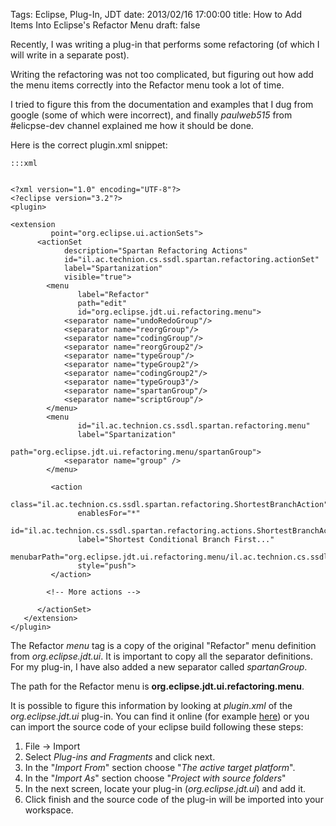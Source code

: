 Tags: Eclipse, Plug-In, JDT
date: 2013/02/16 17:00:00
title: How to Add Items Into Eclipse's Refactor Menu
draft: false

Recently, I was writing a plug-in that performs some refactoring (of which I will write in a separate post). 

Writing the refactoring was not too complicated, but figuring out how add the menu items correctly into the Refactor menu took a lot of time.

I tried to figure this from the documentation and examples that I dug from google (some of which were incorrect), and finally *paulweb515* from #elicpse-dev channel explained me how it should be done. 
 
Here is the correct plugin.xml snippet:

    :::xml
    
    
    <?xml version="1.0" encoding="UTF-8"?>
    <?eclipse version="3.2"?>
    <plugin>
    
    <extension
             point="org.eclipse.ui.actionSets">
          <actionSet
                description="Spartan Refactoring Actions"
                id="il.ac.technion.cs.ssdl.spartan.refactoring.actionSet"
                label="Spartanization"
                visible="true">
     		<menu
                   label="Refactor"
                   path="edit"
                   id="org.eclipse.jdt.ui.refactoring.menu">
                <separator name="undoRedoGroup"/>
                <separator name="reorgGroup"/>
                <separator name="codingGroup"/>
                <separator name="reorgGroup2"/>
                <separator name="typeGroup"/>
                <separator name="typeGroup2"/>
                <separator name="codingGroup2"/>
                <separator name="typeGroup3"/>
                <separator name="spartanGroup"/>
                <separator name="scriptGroup"/>
    		</menu>
    	  	<menu
                   id="il.ac.technion.cs.ssdl.spartan.refactoring.menu"
                   label="Spartanization"
                   path="org.eclipse.jdt.ui.refactoring.menu/spartanGroup">
                <separator name="group" />    
    		</menu>
    
             <action
                   class="il.ac.technion.cs.ssdl.spartan.refactoring.ShortestBranchAction"
                   enablesFor="*"
                   id="il.ac.technion.cs.ssdl.spartan.refactoring.actions.ShortestBranchAction"
                   label="Shortest Conditional Branch First..."  
                   menubarPath="org.eclipse.jdt.ui.refactoring.menu/il.ac.technion.cs.ssdl.spartan.refactoring.menu/group"
                   style="push">
             </action>        
		     
		    <!-- More actions -->
      
    	  </actionSet>
       </extension>
    </plugin>


The Refactor *menu* tag is a copy of the original "Refactor" menu definition from *org.eclipse.jdt.ui*. It is important to copy all the separator definitions. For my plug-in, I have also added a new separator called *spartanGroup*.

The path for the Refactor menu is **org.eclipse.jdt.ui.refactoring.menu**.

It is possible to figure this information by looking at *plugin.xml* of the *org.eclipse.jdt.ui* plug-in. You can find it online (for example [here](http://grepcode.com/file_/repository.grepcode.com/java/eclipse.org/3.6.1/org.eclipse.jdt/ui/3.6.1/plugin.xml/?v=source)) or you can import the source code of your eclipse build following these steps:

1. File -> Import
2. Select *Plug-ins and Fragments* and click next.
3. In the "*Import From*" section choose "*The active target platform*". 
4. In the "*Import As*" section choose "*Project with source folders*"
5. In the next screen, locate your plug-in (*org.eclipse.jdt.ui*) and add it.
6. Click finish and the source code of the plug-in will be imported into your workspace.



